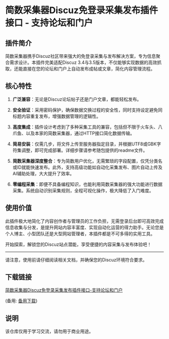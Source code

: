 # 简数采集器Discuz免登录采集发布插件接口 - 支持论坛和门户

## 插件简介
简数采集器携手Discuz社区带来强大的免登录采集与发布解决方案，专为信息聚合需求设计。本插件完美适配Discuz 3.4与3.5版本，不仅能够实现数据的高效抓取，还能直接在您的论坛和门户上自动发布成帖或文章，简化内容管理流程。

## 核心特性
1. **广泛兼容**：无论是Discuz论坛帖子还是门户文章，都能轻松发布。
2. **安全验证**：采用密码保护，确保数据交换过程的安全性，同时支持设定避免同标题内容重复发布，增强数据管理的逻辑性。
   
3. **高度集成**：插件设计考虑到了多种采集工具的兼容，包括但不限于火车头、八爪鱼、以及本家的简数采集器，通过HTTP接口简化数据传输。
   
4. **简易安装**：仅需几步，将文件上传至服务器指定目录，并根据UTF8或GBK字符集调整，即可完成部署。详细步骤请参考随包提供的readme文件。

5. **简数采集器深度整合**：专为简数用户优化，无需繁琐的字段配置，仅凭分类名或ID就能快速发布。此外，支持高级功能如自动化采集发布、图片自动上传及AI辅助处理，大大提升了效率。

6. **零编程采集**：即便不具备编程知识，也能利用简数采集器的强大功能进行数据采集。系统自动识别采集规则，全程可视化操作，极大降低了入门难度。

## 使用价值
此插件极大地简化了内容创作者与管理员的工作负担，无需登录后台即可高效完成信息收集与分发，是提升网站内容丰富度、实现自动化运营的得力助手。无论您是个人博主、小型团队还是大型网站管理者，本插件都是不可多得的实用工具。

开始探索，解锁您的Discuz站点潜能，享受便捷的内容采集与发布体验吧！

---

请注意，使用前请仔细阅读相关文档，并确保您的Discuz环境符合要求。

## 下载链接
[简数采集器Discuz免登录采集发布插件接口-支持论坛和门户](https://pan.quark.cn/s/4a819955fead) 

(备用: [备用下载](https://pan.baidu.com/s/1K3dmS0QhomN166zKkQALcw?pwd=1234))

## 说明

该仓库仅用于学习交流，请勿用于商业用途。
